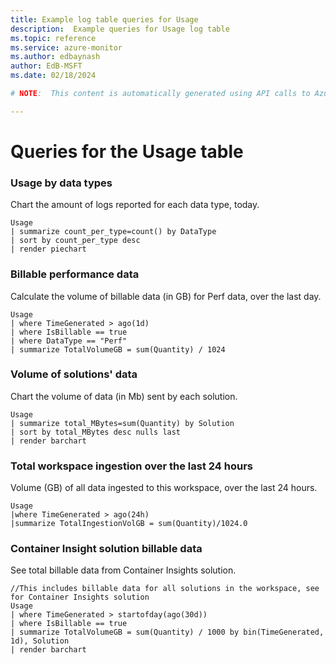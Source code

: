 ```yaml
---
title: Example log table queries for Usage
description:  Example queries for Usage log table
ms.topic: reference
ms.service: azure-monitor
ms.author: edbaynash
author: EdB-MSFT
ms.date: 02/18/2024

# NOTE:  This content is automatically generated using API calls to Azure. Any edits made on these files will be overwritten in the next run of the script. 

---
```


# Queries for the Usage table


### Usage by data types  


Chart the amount of logs reported for each data type, today.  

```query
Usage
| summarize count_per_type=count() by DataType
| sort by count_per_type desc
| render piechart
```



### Billable performance data  


Calculate the volume of billable data (in GB) for Perf data, over the last day.  

```query
Usage
| where TimeGenerated > ago(1d)
| where IsBillable == true
| where DataType == "Perf"
| summarize TotalVolumeGB = sum(Quantity) / 1024
```



### Volume of solutions' data  


Chart the volume of data (in Mb) sent by each solution.  

```query
Usage
| summarize total_MBytes=sum(Quantity) by Solution
| sort by total_MBytes desc nulls last
| render barchart
```



### Total workspace ingestion over the last 24 hours  


Volume (GB) of all data ingested to this workspace, over the last 24 hours.  

```query
Usage
|where TimeGenerated > ago(24h)
|summarize TotalIngestionVolGB = sum(Quantity)/1024.0
```



### Container Insight solution billable data  


See total billable data from Container Insights solution.  

```query
//This includes billable data for all solutions in the workspace, see for Container Insights solution
Usage
| where TimeGenerated > startofday(ago(30d))
| where IsBillable == true
| summarize TotalVolumeGB = sum(Quantity) / 1000 by bin(TimeGenerated, 1d), Solution
| render barchart
```

